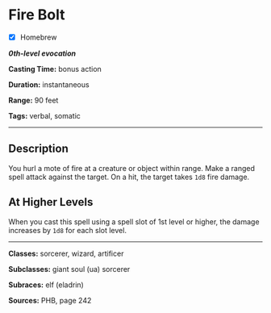 # Fire Bolt

- [x] Homebrew

***0th-level evocation***

**Casting Time:** bonus action

**Duration:** instantaneous

**Range:** 90 feet

**Tags:** verbal, somatic

---

## Description
You hurl a mote of fire at a creature or object within range. Make a ranged spell attack against the target. On a hit, the target takes `1d8` fire damage.

## At Higher Levels
When you cast this spell using a spell slot of 1st level or higher, the damage increases by `1d8` for each slot level.

---

**Classes:** sorcerer, wizard, artificer

**Subclasses:** giant soul (ua) sorcerer

**Subraces:** elf (eladrin)

**Sources:** PHB, page 242
